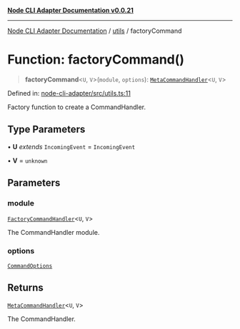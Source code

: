[**Node CLI Adapter Documentation v0.0.21**](../../README.md)

***

[Node CLI Adapter Documentation](../../modules.md) / [utils](../README.md) / factoryCommand

# Function: factoryCommand()

> **factoryCommand**\<`U`, `V`\>(`module`, `options`): [`MetaCommandHandler`](../../declarations/interfaces/MetaCommandHandler.md)\<`U`, `V`\>

Defined in: [node-cli-adapter/src/utils.ts:11](https://github.com/stonemjs/node-cli-adapter/blob/3323167ff73e7c9f811f72d8b7db77f6e1756f38/src/utils.ts#L11)

Factory function to create a CommandHandler.

## Type Parameters

• **U** *extends* `IncomingEvent` = `IncomingEvent`

• **V** = `unknown`

## Parameters

### module

[`FactoryCommandHandler`](../../declarations/type-aliases/FactoryCommandHandler.md)\<`U`, `V`\>

The CommandHandler module.

### options

[`CommandOptions`](../../decorators/Command/interfaces/CommandOptions.md)

## Returns

[`MetaCommandHandler`](../../declarations/interfaces/MetaCommandHandler.md)\<`U`, `V`\>

The CommandHandler.
